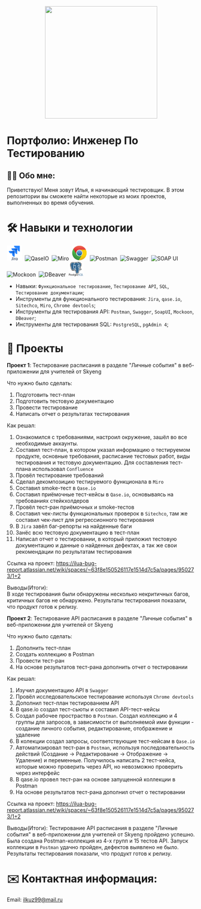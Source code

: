 <div align="center">
  <img src="https://media.giphy.com/media/v1.Y2lkPTc5MGI3NjExdWo4bzN4ODlqYWZiM3lldHBnMXlzMGhzNHBic2U3d3R3d3Nob3lqaiZlcD12MV9pbnRlcm5hbF9naWZfYnlfaWQmY3Q9Zw/ZgTR3UQ9XAWDvqy9jv/giphy.gif" width="300" height="300"/>
</div>

# Портфолио: Инженер По Тестированию

## :man_technologist: Обо мне:
Приветствую! Меня зовут Илья, я начинающий тестировщик.
В этом репозитории вы сможете найти некоторые из моих проектов, выполненных во время обучения.
  
# :hammer_and_wrench: Навыки и технологии
<div>
  <img src="https://github.com/devicons/devicon/blob/master/icons/jira/jira-original-wordmark.svg" title="Jira" alt="Jira" width="40" height="40"/>&nbsp;
  <img src="https://asset.brandfetch.io/idy_3xttWU/idFUHFXmio.jpeg" title="QaseIO" alt="QaseIO" width="40" height="40"/>&nbsp;
  <img src="https://asset.brandfetch.io/idAnDTFapY/idG4aRyg5R.svg" title="Miro" alt="Miro" width="40" height="40"/>&nbsp;
  <img src="https://github.com/devicons/devicon/blob/master/icons/chrome/chrome-original.svg" title="Chrome" alt="Chrome" width="40" height="40"/>&nbsp;
  <img src="https://www.svgrepo.com/show/354202/postman-icon.svg" title="Postman" alt="Postman" width="40" height="40"/>&nbsp;
  <img src="https://seeklogo.com/images/S/swagger-logo-A49F73BAF4-seeklogo.com.png" title="Swagger" alt="Swagger " width="40" height="40"/>&nbsp;
  <img src="https://logovectorseek.com/wp-content/uploads/2020/09/soapui-supported-by-smartbear-logo-vector.png"  title="SOAP UI" alt="SOAP UI" width="80" height="40"/>&nbsp;
  <img src="https://mockoon.com/images/logo.svg" title="Mockoon" alt="Mockoon" width="80" height="40"/>&nbsp;
  <img src="https://upload.wikimedia.org/wikipedia/commons/b/b5/DBeaver_logo.svg" title="DBeaver" alt="DBeaver" width="40" height="40"/>&nbsp;
  <img src="https://github.com/devicons/devicon/blob/master/icons/postgresql/postgresql-original-wordmark.svg" title="PostgreSQL" alt="PostgreSQL" width="40" height="40"/>
</div>

- Навыки: ``Функциональное тестирование``, ``Тестирование API``, ``SQL``, ``Тестирование документации``;
- Инструменты для функционального тестирования: ``Jira``, ``qase.io``, ``Sitechco``, ``Miro``, ``Chrome devtools``;
- Инструменты для тестирования API: ``Postman``, ``Swagger``, ``SoapUI``, ``Mockoon``, ``DBeaver``;
- Инструменты для тестирования SQL: ``PostgreSQL``, ``pgAdmin 4``;

# :page_facing_up: Проекты
**Проект 1**: Тестирование расписания в разделе "Личные события" в веб-приложении для учителей от Skyeng

Что нужно было сделать:
1. Подготовить тест-план
2. Подготовить тестовую документацию
3. Провести тестирование
4. Написать отчет о результатах тестирования

Как решал: 
1. Ознакомился с требованиями, настроил окружение, зашёл во все необходимые аккаунты.
2. Составил тест-план, в котором указал информацию о тестируемом продукте, основные требования, расписание тестовых работ, виды тестирования и тестовую документацию. Для составления тест-плана использовал ``Confluencе``
3. Провёл тестирование требований
4. Сделал декомпозицию тестируемого функционала в ``Miro``
5. Составил smoke-тест в ``Qase.io``
6. Составил приёмочные тест-кейсы в ``Qase.io``, основываясь на требованиях стейкхолдеров
7. Провёл тест-ран приёмочных и smoke-тестов
8. Составил чек-листы функциональных проверок в ``Sitechco``, там же составил чек-лист для регрессионного тестирования
10. В ``Jira`` завёл баг-репорты на найденные баги
11. Занёс всю тестовую документацию в тест-план
12. Написал отчет о тестировании, в который приложил тестовую документацию и данные о найденных дефектах, а так же свои рекомендации по результатам тестирования

Ссылка на проект: https://ilua-bug-report.atlassian.net/wiki/spaces/~63f8e150526117e1514d7c5a/pages/950273/1+2


Выводы(Итоги):  
В ходе тестирования были обнаружены несколько некритичных багов, критичных багов не обнаружено. Результаты тестирования показали, что продукт готов к релизу.




**Проект 2**: Тестирование API расписания в разделе "Личные события" в веб-приложении для учителей от Skyeng

Что нужно было сделать:
1. Дополнить тест-план
2. Создать коллекцию в Postman
3. Провести тест-ран
4. На основе результатов тест-рана дополнить отчет о тестировании

Как решал:
1. Изучил документацию API в ``Swagger``
2. Провёл исследовательское тестирование используя ``Chrome devtools``
3. Дополнил тест-план тестированием API
4. В qase.io создал тест-сьюты и составил API-тест-кейсы
5. Создал рабочее простраство в ``Postman``. Создал коллекцию и 4 группы для запросов, в зависимости от выполняемой ими функции - создание личного события, редактирование, отображение и удаление
6. В колекции создал запросы, соответствующие тест-кейсам в ``Qase.io``
7. Автоматизировал тест-ран в ``Postman``, используя последовательность действий (Создание -> Редактирование -> Отображение -> Удаление) и переменные. Получилось написать 2 тест-кейса, которые можно проверить через API, но невозможно проверить через интерфейс
8. В qase.io провел тест-ран на основе запущенной коллекции в Postman
9. На основе результатов тест-рана дополнил отчет о тестировании

Ссылка на проект: https://ilua-bug-report.atlassian.net/wiki/spaces/~63f8e150526117e1514d7c5a/pages/950273/1+2

Выводы(Итоги):
Тестирование API расписания в разделе "Личные события" в веб-приложении для учителей от Skyeng пройдено успешно. Была создана Postman-коллекция из 4-х групп и 15 тестов API. Запуск коллекции в ``Postman`` удачно пройден, дефектов выявлено не было. Результаты тестирования показали, что продукт готов к релизу.

# :envelope: Контактная информация:
Email: ilkuz99@mail.ru
